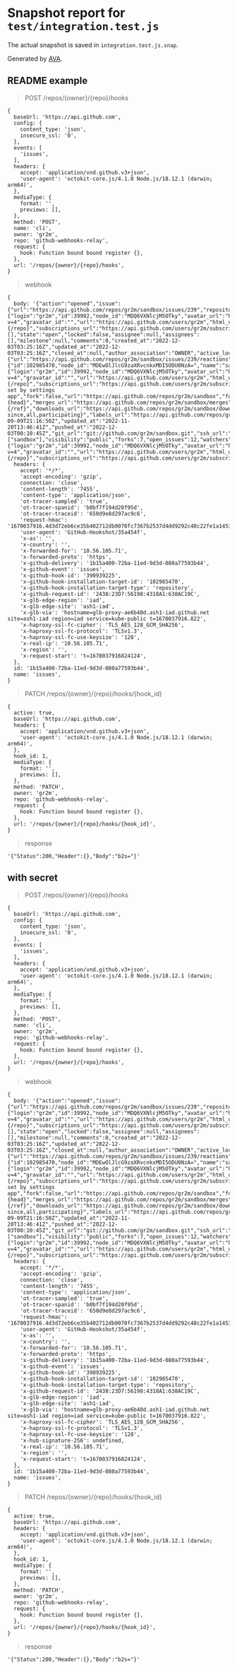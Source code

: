# Snapshot report for `test/integration.test.js`

The actual snapshot is saved in `integration.test.js.snap`.

Generated by [AVA](https://avajs.dev).

## README example

> POST /repos/{owner}/{repo}/hooks

    {
      baseUrl: 'https://api.github.com',
      config: {
        content_type: 'json',
        insecure_ssl: '0',
      },
      events: [
        'issues',
      ],
      headers: {
        accept: 'application/vnd.github.v3+json',
        'user-agent': 'octokit-core.js/4.1.0 Node.js/18.12.1 (darwin; arm64)',
      },
      mediaType: {
        format: '',
        previews: [],
      },
      method: 'POST',
      name: 'cli',
      owner: 'gr2m',
      repo: 'github-webhooks-relay',
      request: {
        hook: Function bound bound register {},
      },
      url: '/repos/{owner}/{repo}/hooks',
    }

> webhook

    {
      body: '{"action":"opened","issue":{"url":"https://api.github.com/repos/gr2m/sandbox/issues/239","repository_url":"https://api.github.com/repos/gr2m/sandbox","labels_url":"https://api.github.com/repos/gr2m/sandbox/issues/239/labels{/name}","comments_url":"https://api.github.com/repos/gr2m/sandbox/issues/239/comments","events_url":"https://api.github.com/repos/gr2m/sandbox/issues/239/events","html_url":"https://github.com/gr2m/sandbox/issues/239","id":1473685643,"node_id":"I_kwDOBiNu_s5X1qiL","number":239,"title":"hello","user":{"login":"gr2m","id":39992,"node_id":"MDQ6VXNlcjM5OTky","avatar_url":"https://avatars.githubusercontent.com/u/39992?v=4","gravatar_id":"","url":"https://api.github.com/users/gr2m","html_url":"https://github.com/gr2m","followers_url":"https://api.github.com/users/gr2m/followers","following_url":"https://api.github.com/users/gr2m/following{/other_user}","gists_url":"https://api.github.com/users/gr2m/gists{/gist_id}","starred_url":"https://api.github.com/users/gr2m/starred{/owner}{/repo}","subscriptions_url":"https://api.github.com/users/gr2m/subscriptions","organizations_url":"https://api.github.com/users/gr2m/orgs","repos_url":"https://api.github.com/users/gr2m/repos","events_url":"https://api.github.com/users/gr2m/events{/privacy}","received_events_url":"https://api.github.com/users/gr2m/received_events","type":"User","site_admin":true},"labels":[],"state":"open","locked":false,"assignee":null,"assignees":[],"milestone":null,"comments":0,"created_at":"2022-12-03T03:25:16Z","updated_at":"2022-12-03T03:25:16Z","closed_at":null,"author_association":"OWNER","active_lock_reason":null,"body":null,"reactions":{"url":"https://api.github.com/repos/gr2m/sandbox/issues/239/reactions","total_count":0,"+1":0,"-1":0,"laugh":0,"hooray":0,"confused":0,"heart":0,"rocket":0,"eyes":0},"timeline_url":"https://api.github.com/repos/gr2m/sandbox/issues/239/timeline","performed_via_github_app":null,"state_reason":null},"repository":{"id":102985470,"node_id":"MDEwOlJlcG9zaXRvcnkxMDI5ODU0NzA=","name":"sandbox","full_name":"gr2m/sandbox","private":false,"owner":{"login":"gr2m","id":39992,"node_id":"MDQ6VXNlcjM5OTky","avatar_url":"https://avatars.githubusercontent.com/u/39992?v=4","gravatar_id":"","url":"https://api.github.com/users/gr2m","html_url":"https://github.com/gr2m","followers_url":"https://api.github.com/users/gr2m/followers","following_url":"https://api.github.com/users/gr2m/following{/other_user}","gists_url":"https://api.github.com/users/gr2m/gists{/gist_id}","starred_url":"https://api.github.com/users/gr2m/starred{/owner}{/repo}","subscriptions_url":"https://api.github.com/users/gr2m/subscriptions","organizations_url":"https://api.github.com/users/gr2m/orgs","repos_url":"https://api.github.com/users/gr2m/repos","events_url":"https://api.github.com/users/gr2m/events{/privacy}","received_events_url":"https://api.github.com/users/gr2m/received_events","type":"User","site_admin":true},"html_url":"https://github.com/gr2m/sandbox","description":"description set by settings app","fork":false,"url":"https://api.github.com/repos/gr2m/sandbox","forks_url":"https://api.github.com/repos/gr2m/sandbox/forks","keys_url":"https://api.github.com/repos/gr2m/sandbox/keys{/key_id}","collaborators_url":"https://api.github.com/repos/gr2m/sandbox/collaborators{/collaborator}","teams_url":"https://api.github.com/repos/gr2m/sandbox/teams","hooks_url":"https://api.github.com/repos/gr2m/sandbox/hooks","issue_events_url":"https://api.github.com/repos/gr2m/sandbox/issues/events{/number}","events_url":"https://api.github.com/repos/gr2m/sandbox/events","assignees_url":"https://api.github.com/repos/gr2m/sandbox/assignees{/user}","branches_url":"https://api.github.com/repos/gr2m/sandbox/branches{/branch}","tags_url":"https://api.github.com/repos/gr2m/sandbox/tags","blobs_url":"https://api.github.com/repos/gr2m/sandbox/git/blobs{/sha}","git_tags_url":"https://api.github.com/repos/gr2m/sandbox/git/tags{/sha}","git_refs_url":"https://api.github.com/repos/gr2m/sandbox/git/refs{/sha}","trees_url":"https://api.github.com/repos/gr2m/sandbox/git/trees{/sha}","statuses_url":"https://api.github.com/repos/gr2m/sandbox/statuses/{sha}","languages_url":"https://api.github.com/repos/gr2m/sandbox/languages","stargazers_url":"https://api.github.com/repos/gr2m/sandbox/stargazers","contributors_url":"https://api.github.com/repos/gr2m/sandbox/contributors","subscribers_url":"https://api.github.com/repos/gr2m/sandbox/subscribers","subscription_url":"https://api.github.com/repos/gr2m/sandbox/subscription","commits_url":"https://api.github.com/repos/gr2m/sandbox/commits{/sha}","git_commits_url":"https://api.github.com/repos/gr2m/sandbox/git/commits{/sha}","comments_url":"https://api.github.com/repos/gr2m/sandbox/comments{/number}","issue_comment_url":"https://api.github.com/repos/gr2m/sandbox/issues/comments{/number}","contents_url":"https://api.github.com/repos/gr2m/sandbox/contents/{+path}","compare_url":"https://api.github.com/repos/gr2m/sandbox/compare/{base}...{head}","merges_url":"https://api.github.com/repos/gr2m/sandbox/merges","archive_url":"https://api.github.com/repos/gr2m/sandbox/{archive_format}{/ref}","downloads_url":"https://api.github.com/repos/gr2m/sandbox/downloads","issues_url":"https://api.github.com/repos/gr2m/sandbox/issues{/number}","pulls_url":"https://api.github.com/repos/gr2m/sandbox/pulls{/number}","milestones_url":"https://api.github.com/repos/gr2m/sandbox/milestones{/number}","notifications_url":"https://api.github.com/repos/gr2m/sandbox/notifications{?since,all,participating}","labels_url":"https://api.github.com/repos/gr2m/sandbox/labels{/name}","releases_url":"https://api.github.com/repos/gr2m/sandbox/releases{/id}","deployments_url":"https://api.github.com/repos/gr2m/sandbox/deployments","created_at":"2017-09-09T21:16:50Z","updated_at":"2022-11-20T13:46:41Z","pushed_at":"2022-12-03T00:10:45Z","git_url":"git://github.com/gr2m/sandbox.git","ssh_url":"git@github.com:gr2m/sandbox.git","clone_url":"https://github.com/gr2m/sandbox.git","svn_url":"https://github.com/gr2m/sandbox","homepage":"https://github.com/gr2m/sandbox","size":3186,"stargazers_count":9,"watchers_count":9,"language":"JavaScript","has_issues":true,"has_projects":false,"has_downloads":true,"has_wiki":false,"has_pages":false,"has_discussions":false,"forks_count":7,"mirror_url":null,"archived":false,"disabled":false,"open_issues_count":12,"license":null,"allow_forking":true,"is_template":false,"web_commit_signoff_required":false,"topics":["sandbox"],"visibility":"public","forks":7,"open_issues":12,"watchers":9,"default_branch":"main"},"sender":{"login":"gr2m","id":39992,"node_id":"MDQ6VXNlcjM5OTky","avatar_url":"https://avatars.githubusercontent.com/u/39992?v=4","gravatar_id":"","url":"https://api.github.com/users/gr2m","html_url":"https://github.com/gr2m","followers_url":"https://api.github.com/users/gr2m/followers","following_url":"https://api.github.com/users/gr2m/following{/other_user}","gists_url":"https://api.github.com/users/gr2m/gists{/gist_id}","starred_url":"https://api.github.com/users/gr2m/starred{/owner}{/repo}","subscriptions_url":"https://api.github.com/users/gr2m/subscriptions","organizations_url":"https://api.github.com/users/gr2m/orgs","repos_url":"https://api.github.com/users/gr2m/repos","events_url":"https://api.github.com/users/gr2m/events{/privacy}","received_events_url":"https://api.github.com/users/gr2m/received_events","type":"User","site_admin":true}}',
      headers: {
        accept: '*/*',
        'accept-encoding': 'gzip',
        connection: 'close',
        'content-length': '7455',
        'content-type': 'application/json',
        'ot-tracer-sampled': 'true',
        'ot-tracer-spanid': 'b0bf7f194d20f95d',
        'ot-tracer-traceid': '650d9e8d297ac9c6',
        'request-hmac': '1670037916.4d3d72eb6ce35b402712db0070fc7367b2537d4dd9292c48c22fe1a14538bd53',
        'user-agent': 'GitHub-Hookshot/35a454f',
        'x-as': '',
        'x-country': '',
        'x-forwarded-for': '10.56.105.71',
        'x-forwarded-proto': 'https',
        'x-github-delivery': '1b15a400-72ba-11ed-9d3d-080a77593b44',
        'x-github-event': 'issues',
        'x-github-hook-id': '390939225',
        'x-github-hook-installation-target-id': '102985470',
        'x-github-hook-installation-target-type': 'repository',
        'x-github-request-id': '2438:23D7:56198:4318A1:638AC19C',
        'x-glb-edge-region': 'iad',
        'x-glb-edge-site': 'ash1-iad',
        'x-glb-via': 'hostname=glb-proxy-ae6b40d.ash1-iad.github.net site=ash1-iad region=iad service=kube-public t=1670037916.822',
        'x-haproxy-ssl-fc-cipher': 'TLS_AES_128_GCM_SHA256',
        'x-haproxy-ssl-fc-protocol': 'TLSv1.3',
        'x-haproxy-ssl-fc-use-keysize': '128',
        'x-real-ip': '10.56.105.71',
        'x-region': '',
        'x-request-start': 't=1670037916824124',
      },
      id: '1b15a400-72ba-11ed-9d3d-080a77593b44',
      name: 'issues',
    }

> PATCH /repos/{owner}/{repo}/hooks/{hook_id}

    {
      active: true,
      baseUrl: 'https://api.github.com',
      headers: {
        accept: 'application/vnd.github.v3+json',
        'user-agent': 'octokit-core.js/4.1.0 Node.js/18.12.1 (darwin; arm64)',
      },
      hook_id: 1,
      mediaType: {
        format: '',
        previews: [],
      },
      method: 'PATCH',
      owner: 'gr2m',
      repo: 'github-webhooks-relay',
      request: {
        hook: Function bound bound register {},
      },
      url: '/repos/{owner}/{repo}/hooks/{hook_id}',
    }

> response

    '{"Status":200,"Header":{},"Body":"b2s="}'

## with secret

> POST /repos/{owner}/{repo}/hooks

    {
      baseUrl: 'https://api.github.com',
      config: {
        content_type: 'json',
        insecure_ssl: '0',
      },
      events: [
        'issues',
      ],
      headers: {
        accept: 'application/vnd.github.v3+json',
        'user-agent': 'octokit-core.js/4.1.0 Node.js/18.12.1 (darwin; arm64)',
      },
      mediaType: {
        format: '',
        previews: [],
      },
      method: 'POST',
      name: 'cli',
      owner: 'gr2m',
      repo: 'github-webhooks-relay',
      request: {
        hook: Function bound bound register {},
      },
      url: '/repos/{owner}/{repo}/hooks',
    }

> webhook

    {
      body: '{"action":"opened","issue":{"url":"https://api.github.com/repos/gr2m/sandbox/issues/239","repository_url":"https://api.github.com/repos/gr2m/sandbox","labels_url":"https://api.github.com/repos/gr2m/sandbox/issues/239/labels{/name}","comments_url":"https://api.github.com/repos/gr2m/sandbox/issues/239/comments","events_url":"https://api.github.com/repos/gr2m/sandbox/issues/239/events","html_url":"https://github.com/gr2m/sandbox/issues/239","id":1473685643,"node_id":"I_kwDOBiNu_s5X1qiL","number":239,"title":"hello","user":{"login":"gr2m","id":39992,"node_id":"MDQ6VXNlcjM5OTky","avatar_url":"https://avatars.githubusercontent.com/u/39992?v=4","gravatar_id":"","url":"https://api.github.com/users/gr2m","html_url":"https://github.com/gr2m","followers_url":"https://api.github.com/users/gr2m/followers","following_url":"https://api.github.com/users/gr2m/following{/other_user}","gists_url":"https://api.github.com/users/gr2m/gists{/gist_id}","starred_url":"https://api.github.com/users/gr2m/starred{/owner}{/repo}","subscriptions_url":"https://api.github.com/users/gr2m/subscriptions","organizations_url":"https://api.github.com/users/gr2m/orgs","repos_url":"https://api.github.com/users/gr2m/repos","events_url":"https://api.github.com/users/gr2m/events{/privacy}","received_events_url":"https://api.github.com/users/gr2m/received_events","type":"User","site_admin":true},"labels":[],"state":"open","locked":false,"assignee":null,"assignees":[],"milestone":null,"comments":0,"created_at":"2022-12-03T03:25:16Z","updated_at":"2022-12-03T03:25:16Z","closed_at":null,"author_association":"OWNER","active_lock_reason":null,"body":null,"reactions":{"url":"https://api.github.com/repos/gr2m/sandbox/issues/239/reactions","total_count":0,"+1":0,"-1":0,"laugh":0,"hooray":0,"confused":0,"heart":0,"rocket":0,"eyes":0},"timeline_url":"https://api.github.com/repos/gr2m/sandbox/issues/239/timeline","performed_via_github_app":null,"state_reason":null},"repository":{"id":102985470,"node_id":"MDEwOlJlcG9zaXRvcnkxMDI5ODU0NzA=","name":"sandbox","full_name":"gr2m/sandbox","private":false,"owner":{"login":"gr2m","id":39992,"node_id":"MDQ6VXNlcjM5OTky","avatar_url":"https://avatars.githubusercontent.com/u/39992?v=4","gravatar_id":"","url":"https://api.github.com/users/gr2m","html_url":"https://github.com/gr2m","followers_url":"https://api.github.com/users/gr2m/followers","following_url":"https://api.github.com/users/gr2m/following{/other_user}","gists_url":"https://api.github.com/users/gr2m/gists{/gist_id}","starred_url":"https://api.github.com/users/gr2m/starred{/owner}{/repo}","subscriptions_url":"https://api.github.com/users/gr2m/subscriptions","organizations_url":"https://api.github.com/users/gr2m/orgs","repos_url":"https://api.github.com/users/gr2m/repos","events_url":"https://api.github.com/users/gr2m/events{/privacy}","received_events_url":"https://api.github.com/users/gr2m/received_events","type":"User","site_admin":true},"html_url":"https://github.com/gr2m/sandbox","description":"description set by settings app","fork":false,"url":"https://api.github.com/repos/gr2m/sandbox","forks_url":"https://api.github.com/repos/gr2m/sandbox/forks","keys_url":"https://api.github.com/repos/gr2m/sandbox/keys{/key_id}","collaborators_url":"https://api.github.com/repos/gr2m/sandbox/collaborators{/collaborator}","teams_url":"https://api.github.com/repos/gr2m/sandbox/teams","hooks_url":"https://api.github.com/repos/gr2m/sandbox/hooks","issue_events_url":"https://api.github.com/repos/gr2m/sandbox/issues/events{/number}","events_url":"https://api.github.com/repos/gr2m/sandbox/events","assignees_url":"https://api.github.com/repos/gr2m/sandbox/assignees{/user}","branches_url":"https://api.github.com/repos/gr2m/sandbox/branches{/branch}","tags_url":"https://api.github.com/repos/gr2m/sandbox/tags","blobs_url":"https://api.github.com/repos/gr2m/sandbox/git/blobs{/sha}","git_tags_url":"https://api.github.com/repos/gr2m/sandbox/git/tags{/sha}","git_refs_url":"https://api.github.com/repos/gr2m/sandbox/git/refs{/sha}","trees_url":"https://api.github.com/repos/gr2m/sandbox/git/trees{/sha}","statuses_url":"https://api.github.com/repos/gr2m/sandbox/statuses/{sha}","languages_url":"https://api.github.com/repos/gr2m/sandbox/languages","stargazers_url":"https://api.github.com/repos/gr2m/sandbox/stargazers","contributors_url":"https://api.github.com/repos/gr2m/sandbox/contributors","subscribers_url":"https://api.github.com/repos/gr2m/sandbox/subscribers","subscription_url":"https://api.github.com/repos/gr2m/sandbox/subscription","commits_url":"https://api.github.com/repos/gr2m/sandbox/commits{/sha}","git_commits_url":"https://api.github.com/repos/gr2m/sandbox/git/commits{/sha}","comments_url":"https://api.github.com/repos/gr2m/sandbox/comments{/number}","issue_comment_url":"https://api.github.com/repos/gr2m/sandbox/issues/comments{/number}","contents_url":"https://api.github.com/repos/gr2m/sandbox/contents/{+path}","compare_url":"https://api.github.com/repos/gr2m/sandbox/compare/{base}...{head}","merges_url":"https://api.github.com/repos/gr2m/sandbox/merges","archive_url":"https://api.github.com/repos/gr2m/sandbox/{archive_format}{/ref}","downloads_url":"https://api.github.com/repos/gr2m/sandbox/downloads","issues_url":"https://api.github.com/repos/gr2m/sandbox/issues{/number}","pulls_url":"https://api.github.com/repos/gr2m/sandbox/pulls{/number}","milestones_url":"https://api.github.com/repos/gr2m/sandbox/milestones{/number}","notifications_url":"https://api.github.com/repos/gr2m/sandbox/notifications{?since,all,participating}","labels_url":"https://api.github.com/repos/gr2m/sandbox/labels{/name}","releases_url":"https://api.github.com/repos/gr2m/sandbox/releases{/id}","deployments_url":"https://api.github.com/repos/gr2m/sandbox/deployments","created_at":"2017-09-09T21:16:50Z","updated_at":"2022-11-20T13:46:41Z","pushed_at":"2022-12-03T00:10:45Z","git_url":"git://github.com/gr2m/sandbox.git","ssh_url":"git@github.com:gr2m/sandbox.git","clone_url":"https://github.com/gr2m/sandbox.git","svn_url":"https://github.com/gr2m/sandbox","homepage":"https://github.com/gr2m/sandbox","size":3186,"stargazers_count":9,"watchers_count":9,"language":"JavaScript","has_issues":true,"has_projects":false,"has_downloads":true,"has_wiki":false,"has_pages":false,"has_discussions":false,"forks_count":7,"mirror_url":null,"archived":false,"disabled":false,"open_issues_count":12,"license":null,"allow_forking":true,"is_template":false,"web_commit_signoff_required":false,"topics":["sandbox"],"visibility":"public","forks":7,"open_issues":12,"watchers":9,"default_branch":"main"},"sender":{"login":"gr2m","id":39992,"node_id":"MDQ6VXNlcjM5OTky","avatar_url":"https://avatars.githubusercontent.com/u/39992?v=4","gravatar_id":"","url":"https://api.github.com/users/gr2m","html_url":"https://github.com/gr2m","followers_url":"https://api.github.com/users/gr2m/followers","following_url":"https://api.github.com/users/gr2m/following{/other_user}","gists_url":"https://api.github.com/users/gr2m/gists{/gist_id}","starred_url":"https://api.github.com/users/gr2m/starred{/owner}{/repo}","subscriptions_url":"https://api.github.com/users/gr2m/subscriptions","organizations_url":"https://api.github.com/users/gr2m/orgs","repos_url":"https://api.github.com/users/gr2m/repos","events_url":"https://api.github.com/users/gr2m/events{/privacy}","received_events_url":"https://api.github.com/users/gr2m/received_events","type":"User","site_admin":true}}',
      headers: {
        accept: '*/*',
        'accept-encoding': 'gzip',
        connection: 'close',
        'content-length': '7455',
        'content-type': 'application/json',
        'ot-tracer-sampled': 'true',
        'ot-tracer-spanid': 'b0bf7f194d20f95d',
        'ot-tracer-traceid': '650d9e8d297ac9c6',
        'request-hmac': '1670037916.4d3d72eb6ce35b402712db0070fc7367b2537d4dd9292c48c22fe1a14538bd53',
        'user-agent': 'GitHub-Hookshot/35a454f',
        'x-as': '',
        'x-country': '',
        'x-forwarded-for': '10.56.105.71',
        'x-forwarded-proto': 'https',
        'x-github-delivery': '1b15a400-72ba-11ed-9d3d-080a77593b44',
        'x-github-event': 'issues',
        'x-github-hook-id': '390939225',
        'x-github-hook-installation-target-id': '102985470',
        'x-github-hook-installation-target-type': 'repository',
        'x-github-request-id': '2438:23D7:56198:4318A1:638AC19C',
        'x-glb-edge-region': 'iad',
        'x-glb-edge-site': 'ash1-iad',
        'x-glb-via': 'hostname=glb-proxy-ae6b40d.ash1-iad.github.net site=ash1-iad region=iad service=kube-public t=1670037916.822',
        'x-haproxy-ssl-fc-cipher': 'TLS_AES_128_GCM_SHA256',
        'x-haproxy-ssl-fc-protocol': 'TLSv1.3',
        'x-haproxy-ssl-fc-use-keysize': '128',
        'x-hub-signature-256': undefined,
        'x-real-ip': '10.56.105.71',
        'x-region': '',
        'x-request-start': 't=1670037916824124',
      },
      id: '1b15a400-72ba-11ed-9d3d-080a77593b44',
      name: 'issues',
    }

> PATCH /repos/{owner}/{repo}/hooks/{hook_id}

    {
      active: true,
      baseUrl: 'https://api.github.com',
      headers: {
        accept: 'application/vnd.github.v3+json',
        'user-agent': 'octokit-core.js/4.1.0 Node.js/18.12.1 (darwin; arm64)',
      },
      hook_id: 1,
      mediaType: {
        format: '',
        previews: [],
      },
      method: 'PATCH',
      owner: 'gr2m',
      repo: 'github-webhooks-relay',
      request: {
        hook: Function bound bound register {},
      },
      url: '/repos/{owner}/{repo}/hooks/{hook_id}',
    }

> response

    '{"Status":200,"Header":{},"Body":"b2s="}'
